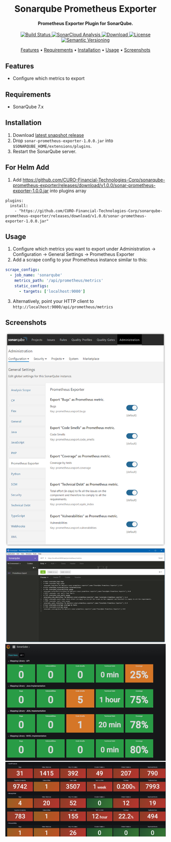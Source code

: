 <h1 align="center">Sonarqube Prometheus Exporter</h1>
<h4 align="center">Prometheus Exporter Plugin for SonarQube.</h4>

<p align="center">
  <a href="https://travis-ci.com/bheemreddy181/sonarqube-prometheus-exporter">
    <img src="https://travis-ci.com/bheemreddy181/sonarqube-prometheus-exporter.svg?branch=develop"
         alt="Build Status">
  </a>
  <a href="https://sonarcloud.io/summary/new_code?id=CURO-Financial-Technologies-Corp_sonarqube-prometheus-exporter">
    <img src="https://sonarcloud.io/api/project_badges/measure?project=CURO-Financial-Technologies-Corp_sonarqube-prometheus-exporter&metric=alert_status" alt="SonarCloud Analysis">
  </a>
  <a href="https://github.com/CURO-Financial-Technologies-Corp/sonarqube-prometheus-exporter/releases">
    <img src="https://img.shields.io/github/release/CURO-Financial-Technologies-Corp/sonarqube-prometheus-exporter.svg" alt="Download">
  </a>
  <a href="https://github.com/CURO-Financial-Technologies-Corp/sonarqube-prometheus-exporter/blob/develop/LICENSE">
    <img src="https://img.shields.io/github/license/CURO-Financial-Technologies-Corp/sonarqube-prometheus-exporter.svg" alt="License">
  </a>
  <a href="https://semver.org/spec/v2.0.0.html">
    <img src="https://img.shields.io/badge/semver-2.0.0-brightgreen.svg" alt="Semantic Versioning">
  </a>
</p>

<p align="center">
  <a href="#features">Features</a> •
  <a href="#requirements">Requirements</a> •
  <a href="#installation">Installation</a> •
  <a href="#usage">Usage</a> •
  <a href="#screenshots">Screenshots</a>
</p>

## Features
* Configure which metrics to export

## Requirements
* SonarQube 7.x

## Installation

1. Download [latest snapshot release](https://github.com/CURO-Financial-Technologies-Corp/sonarqube-prometheus-exporter/releases/tag/v1.0.0)
2. Drop `sonar-prometheus-exporter-1.0.0.jar` into `$SONARQUBE_HOME/extensions/plugins`.
3. Restart the SonarQube server.

## For Helm Add 
1. Add https://github.com/CURO-Financial-Technologies-Corp/sonarqube-prometheus-exporter/releases/download/v1.0.0/sonar-prometheus-exporter-1.0.0.jar into plugins array 

```
plugins:
  install:
    - "https://github.com/CURO-Financial-Technologies-Corp/sonarqube-prometheus-exporter/releases/download/v1.0.0/sonar-prometheus-exporter-1.0.0.jar"
```

## Usage

1. Configure which metrics you want to export under Administration &rarr; Configuration &rarr; General Settings &rarr; Prometheus Exporter
2. Add a scrape config to your Prometheus instance similar to this:
```yaml
scrape_configs:
  - job_name: 'sonarqube'
    metrics_path: '/api/prometheus/metrics'
    static_configs:
      - targets: ['localhost:9000']
```
3. Alternatively, point your HTTP client to `http://localhost:9000/api/prometheus/metrics`

## Screenshots
<p align="center">
  <img src="config-page.png" alt="Configuration Page" width="700px">
  <img src="api-call.png" alt="API Call" width="700px">
  <img src="grafana.png" alt="Example Grafana Dashboard" width="700px">
  <img src="grafana-additional-checks.png" alt="Grafana Dashboard with Additional Checks" width="700px">
</p>
